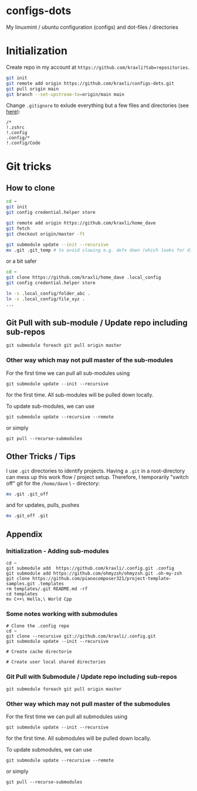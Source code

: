 # configs-dots

My linuxmint / ubuntu configuration (configs) and dot-files / directories


# Initialization

Create repo in my account at `https://github.com/kraxli?tab=repositories`.

```sh
git init
git remote add origin https://github.com/kraxli/configs-dots.git
git pull origin main
git branch --set-upstream-to=origin/main main
```

Change `.gitignore` to exlude everything but a few files and directories (see [here](https://git-scm.com/docs/gitignore.html#_examples)):

```git
/*
!.zshrc
!.config
.config/*
!.config/Code
```


# Git tricks

## How to clone

```bash
cd ~
git init
git config credential.helper store

git remote add origin https://github.com/kraxli/home_dave
git fetch
git checkout origin/master -ft

git submodule update --init --recursive
mv .git .git_temp # to avoid slowing e.g. defx down (which looks for directories containing .git files to be defined as roots)
```

or a bit safer

```bash
cd ~
git clone https://github.com/kraxli/home_dave .local_config
git config credential.helper store

ln -s .local_config/folder_abc .
ln -s .local_config/file_xyz .
...
```

## Git Pull with sub-module / Update repo including sub-repos
```
git submodule foreach git pull origin master
```

### Other way which may not pull master of the sub-modules
For the first time we can pull all sub-modules using

```
git submodule update --init --recursive
```
for the first time. All sub-modules will be pulled down locally.

To update sub-modules, we can use
```
git submodule update --recursive --remote
```
or simply
```
git pull --recurse-submodules
```

## Other Tricks / Tips

I use `.git` directories to identify projects. Having a `.git` in a root-directory can mess up this work flow / project setup. Therefore, I temporarily "switch off" git for the `/home/dave` \ `~` directory:
```sh
mv .git .git_off
```
and for updates, pulls, pushes
```sh
mv .git_off .git
```

## Appendix

### Initialization - Adding sub-modules
```
cd ~
git submodule add  https://github.com/kraxli/.config.git .config
git submodule add https://github.com/ohmyzsh/ohmyzsh.git .oh-my-zsh
git clone https://github.com/pianocomposer321/project-template-samples.git .templates
rm templates/.git README.md -rf
cd templates
mv C++\ Hello,\ World Cpp
```

### Some notes working with submodules

```
# Clone the .config repo
cd ~
git clone --recursive git://github.com/kraxli/.config.git
git submodule update --init --recursive

# Create cache directorie

# Create user local shared directories
```

### Git Pull with Submodule / Update repo including sub-repos
```
git submodule foreach git pull origin master
```

### Other way which may not pull master of the submodules
For the first time we can pull all submodules using
```
git submodule update --init --recursive
```
for the first time. All submodules will be pulled down locally.

To update submodules, we can use
```
git submodule update --recursive --remote
```
or simply
```
git pull --recurse-submodules
```
